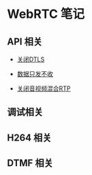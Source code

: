 # WebRTC 笔记

## API 相关

<!-- * [WebRTC呼叫流程](notes/webrtc-call-flow.md) -->

* [关闭DTLS](notes/disable-dtls.md)

* [数据只发不收](notes/sendonly.md)

* [关闭音视频混合RTP](notes/disable-rtpmux.md)

## 调试相关


## H264 相关


## DTMF 相关